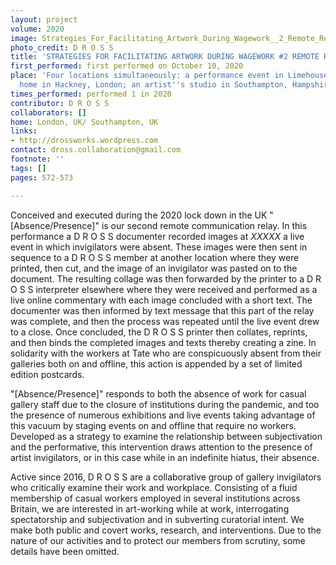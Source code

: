 ```yaml
---
layout: project
volume: 2020
image: Strategies_For_Facilitating_Artwork_During_Wagework__2_Remote_Relay__Absence_Presence_--D_R_O_S_S.jpeg
photo_credit: D R O S S
title: 'STRATEGIES FOR FACILITATING ARTWORK DURING WAGEWORK #2 REMOTE RELAY [ABSENCE/PRESENCE]'
first_performed: first performed on October 10, 2020
place: 'Four locations simultaneously: a performance event in Limehouse, London; a
  home in Hackney, London; an artist''s studio in Southampton, Hampshire; and online.'
times_performed: performed 1 in 2020
contributor: D R O S S
collaborators: []
home: London, UK/ Southampton, UK
links:
- http://drossworks.wordpress.com
contact: dross.collaboration@gmail.com
footnote: ''
tags: []
pages: 572-573

---
```


Conceived and executed during the 2020 lock down in the UK "[Absence/Presence]" is our second remote communication relay. In this performance a D R O S S documenter recorded images at *XXXXX* a live event in which invigilators were absent. These images were then sent in sequence to a D R O S S member at another location where they were printed, then cut, and the image of an invigilator was pasted on to the document. The resulting collage was then forwarded by the printer to a D R O S S interpreter elsewhere where they were received and performed as a live online commentary with each image concluded with a short text. The documenter was then informed by text message that this part of the relay was complete, and then the process was repeated until the live event drew to a close. Once concluded, the D R O S S printer then collates, reprints, and then binds the completed images and texts thereby creating a zine. 
In solidarity with the workers at Tate who are conspicuously absent from their galleries both on and offline, this action is appended by a set of limited edition postcards.

"[Absence/Presence]" responds to both the absence of work for casual gallery staff due to the closure of institutions during the pandemic, and too the presence of numerous exhibitions and live events taking advantage of this vacuum by staging events on and offline that require no workers. Developed as a strategy to examine the relationship between subjectivation and the performative, this intervention draws attention to the presence of artist invigilators, or in this case while in an indefinite hiatus, their absence.    

Active since 2016, D R O S S are a collaborative group of gallery invigilators who critically examine their work and workplace. Consisting of a fluid membership of casual workers employed in several institutions across Britain, we are interested in art-working while at work, interrogating spectatorship and subjectivation and in subverting curatorial intent. We make both public and covert works, research, and interventions. Due to the nature of our activities and to protect our members from scrutiny, some details have been omitted. 
